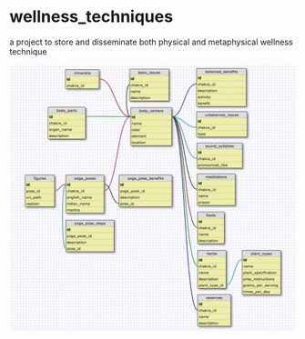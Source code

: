 # wellness_techniques
a project to store and disseminate both physical and metaphysical wellness technique

![schema](/documentation/schema_v01.png)
